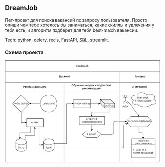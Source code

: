 ## DreamJob
Пет-проект для поиска вакансий по запросу пользователя. Просто опиши
чем тебе хотелось бы заниматься, какие скиллы и увлечения у тебя есть,
и алгоритм подберет для тебя best-match вакансии.

Tech: python, celery, redis, FastAPI, SQL, streamlit.


### Схема проекта

![alt text](streamlit/pictures/schema.png)
